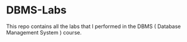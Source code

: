 # DBMS-Labs
This repo contains all the labs that I performed in the DBMS ( Database Management System ) course.
